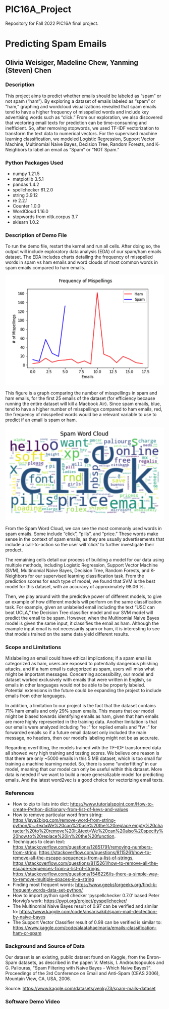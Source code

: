 # PIC16A_Project
Repository for Fall 2022 PIC16A final project.

# Predicting Spam Emails
## Olivia Weisiger, Madeline Chew, Yanming (Steven) Chen

### Description
This project aims to predict whether emails should be labeled as “spam” or not spam (“ham”). By exploring a dataset of emails labeled as “spam” or “ham,” graphing and wordcloud visualizations revealed that spam emails tend to have a higher frequency of misspelled words and include key advertising words such as “click.” From our exploration, we also discovered that vectoring email texts for prediction can be time-consuming and inefficient. So, after removing stopwords, we used TF-IDF vectorization to transform the text data to numerical vectors. For the supervised machine learning classification, we modeled Logistic Regression, Support Vector Machine, Multinomial Naive Bayes, Decision Tree, Random Forests, and K-Neighbors to label an email as “Spam” or “NOT Spam.”

### Python Packages Used
- numpy 1.21.5
- matplotlib 3.5.1
- pandas 1.4.2
- spellchecker 61.2.0
- string 3.9.12
- re 2.2.1
- Counter 1.0.0
- WordCloud 1.16.0
- stopwords from nltk.corpus 3.7
- sklearn 1.0.2

### Description of Demo File
To run the demo file, restart the kernel and run all cells. After doing so, the output will include exploratory data analysis (EDA) of our spam/ham emails dataset. The EDA includes charts detailing the frequency of misspelled words in spam vs ham emails and word clouds of most common words in spam emails compared to ham emails.

![alt text](https://github.com/0liviaWeisiger/PIC16A_Project/blob/main/ErrPlot.png)

This figure is a graph comparing the number of misspellings in spam and ham emails, for the first 25 emails of the dataset (for efficiency because running the entire dataset will kill a Macbook Air). Since spam emails, blue, tend to have a higher number of misspellings compared to ham emails, red, the frequency of misspelled words would be a relevant variable to use to predict if an email is spam or ham.

![alt text](https://github.com/0liviaWeisiger/PIC16A_Project/blob/main/SpamWC.png)

From the Spam Word Cloud, we can see the most commonly used words in spam emails. Some include “click”, “pills”, and “price.” These words make sense in the context of spam emails, as they are usually advertisements that include a call-to-action so the user will ‘click’ to further investigate their product.


The remaining cells detail our process of building a model for our data using multiple methods, including Logistic Regression, Support Vector Machine (SVM), Multinomial Naive Bayes, Decision Tree, Random Forests, and K-Neighbors for our supervised learning classification task. From the prediction scores for each type of model, we found that SVM is the best model for this dataset, with an accuracy of approximately 98.06 %. 

Then, we play around with the predictive power of different models, to give an example of how different models will perform on the same classification task. For example, given an unlabeled email including the text “USC can beat UCLA,” the Decision Tree classifier model and our SVM model will predict the email to be spam. However, when the Multinomial Naive Bayes model is given the same input, it classifies the email as ham. Although the example input email is not necessarily spam or ham, it is interesting to see that models trained on the same data yield different results.

### Scope and Limitations 
Mislabeling an email could have ethical implications; if a spam email is categorized as ham, users are exposed to potentially dangerous phishing attacks, and if a ham email is categorized as spam, users will miss what might be important messages. Concerning accessibility, our model and dataset worked exclusively with emails that were written in English, so emails in other languages would not be able to be properly labeled. Potential extensions in the future could be expanding the project to include emails from other languages. 

In addition, a limitation to our project is the fact that the dataset contains 71% ham emails and only 29% spam emails. This means that our model might be biased towards identifying emails as ham, given that ham emails are more highly represented in the training data. Another limitation is that our emails were analyzed including “re :” for replied emails and “fw :” for forwarded emails so if a future email dataset only included the main message, no headers, then our model’s labeling might not be as accurate. 

Regarding overfitting, the models trained with the TF-IDF transformed data all showed very high training and testing scores. We believe one reason is that there are only ~5000 emails in this 5 MB dataset, which is too small for training a machine learning model. So, there is some “underfitting” in our model, meaning that our model can only be useful within this dataset. More data is needed if we want to build a more generalizable model for predicting emails. And the latest word2vec is a good choice for vectorizing email texts. 

### References
- How to zip to lists into dict: https://www.tutorialspoint.com/How-to-create-Python-dictionary-from-list-of-keys-and-values
- How to remove particular word from string: https://java2blog.com/remove-word-from-string-python/#:~:text=We%20can%20use%20the%20replace,empty%20character%20to%20remove%20it.&text=We%20can%20also%20specify%20how,to%20replace%20in%20the%20function.
- Techniques to clean text: https://stackoverflow.com/questions/12851791/removing-numbers-from-string, https://stackoverflow.com/questions/8115261/how-to-remove-all-the-escape-sequences-from-a-list-of-strings, https://stackoverflow.com/questions/8115261/how-to-remove-all-the-escape-sequences-from-a-list-of-strings, https://stackoverflow.com/questions/1546226/is-there-a-simple-way-to-remove-multiple-spaces-in-a-string
- Finding most frequent words: https://www.geeksforgeeks.org/find-k-frequent-words-data-set-python/
- How to import python spell checker ‘pyspellchecker 0.7.0’ based Peter Norvig’s work: https://pypi.org/project/pyspellchecker/
- The Multinomial Naive Bayes result of 0.97 can be verified and similar to: https://www.kaggle.com/code/ansarisakib/spam-mail-dectection-by-naive-bayes 
- The Support Vector Classifier result of 0.98 can be verified is similar to: https://www.kaggle.com/code/alaatahaelmaria/emails-classification-ham-or-spam

### Background and Source of Data
Our dataset is an existing, public dataset found on Kaggle, from the Enron-Spam datasets, as described in the paper: V. Metsis, I. Androutsopoulos and G. Paliouras, "Spam Filtering with Naive Bayes - Which Naive Bayes?". Proceedings of the 3rd Conference on Email and Anti-Spam (CEAS 2006), Mountain View, CA, USA, 2006.

Source: https://www.kaggle.com/datasets/venky73/spam-mails-dataset

### Software Demo Video
